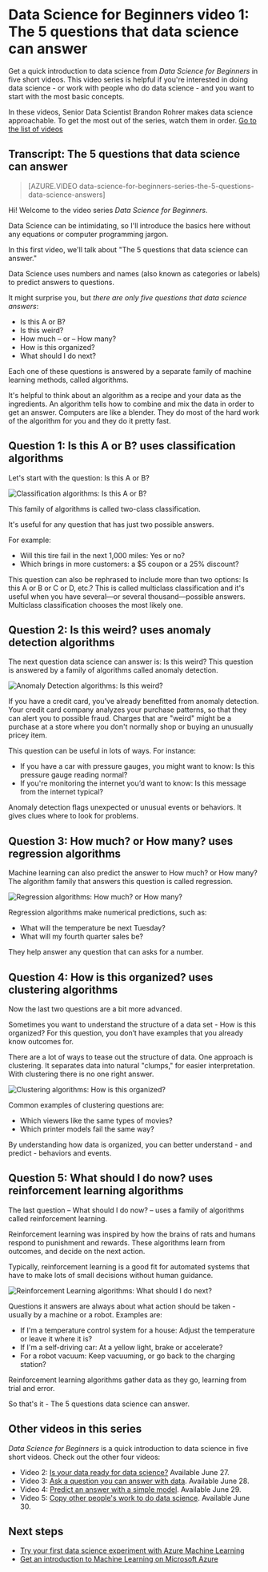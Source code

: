 <properties
   pageTitle="The 5 data science questions - Data Science for Beginners | Microsoft Azure"
   description="Get a quick introduction to data science from Data Science for Beginners, 5 short videos that start with The 5 Questions Data Science Can Answer."
   keywords="doing data science,introduction to data science,data science for beginners, types of questions,data science questions, data science algorithms"
   services="machine-learning"
   documentationCenter="na"
   authors="brohrer-ms"
   manager="paulettm"
   editor="cjgronlund"/>

<tags
   ms.service="machine-learning"
   ms.devlang="na"
   ms.topic="article"
   ms.tgt_pltfrm="na"
   ms.workload="na"
   ms.date="06/23/2016"
   ms.author="cgronlun;brohrer;garye"/>

# Data Science for Beginners video 1: The 5 questions that data science can answer

Get a quick introduction to data science from *Data Science for Beginners* in five short videos. This video series is helpful if you're interested in doing data science - or work with people who do data science - and you want to start with the most basic concepts.

In these videos, Senior Data Scientist Brandon Rohrer makes data science approachable. To get the most out of the series, watch them in order. [Go to the list of videos](#other-videos-in-this-series)

## Transcript: The 5 questions that data science can answer

> [AZURE.VIDEO data-science-for-beginners-series-the-5-questions-data-science-answers]

Hi! Welcome to the video series *Data Science for Beginners*.

Data Science can be intimidating, so I'll introduce the basics here without any equations or computer programming jargon.

In this first video, we'll talk about "The 5 questions that data science can answer."

Data Science uses numbers and names (also known as categories or labels) to predict answers to questions.

It might surprise you, but *there are only five questions that data science answers*:

  * Is this A or B?
  * Is this weird?
  * How much – or – How many?
  * How is this organized?
  * What should I do next?

  Each one of these questions is answered by a separate family of machine learning methods, called algorithms.


It's helpful to think about an algorithm as a recipe and your data as the ingredients. An algorithm tells how to combine and mix the data in order to get an answer. Computers are like a blender. They do most of the hard work of the algorithm for you and they do it pretty fast.

## Question 1: Is this A or B? uses classification algorithms

Let's start with the question: Is this A or B?

![Classification algorithms: Is this A or B?](./media/machine-learning-data-science-for-beginners-the-5-questions-data-science-answers/machine-learning-data-science-classification-algorithms.png)

This family of algorithms is called two-class classification.

It's useful for any question that has just two possible answers.

For example:

  *	Will this tire fail in the next 1,000 miles: Yes or no?
  *	Which brings in more customers: a $5 coupon or a 25% discount?

This question can also be rephrased to include more than two options: Is this A or B or C or D, etc.?  This is called multiclass classification and it's useful when you have several—or several thousand—possible answers. Multiclass classification chooses the most likely one.

## Question 2: Is this weird? uses anomaly detection algorithms

The next question data science can answer is: Is this weird? This question is answered by a family of algorithms called anomaly detection.

![Anomaly Detection algorithms: Is this weird?](./media/machine-learning-data-science-for-beginners-the-5-questions-data-science-answers/machine-learning-data-science-anomaly-detection-algorithms.png)


If you have a credit card, you’ve already benefitted from anomaly detection. Your credit card company analyzes your purchase patterns, so that they can alert you to possible fraud. Charges that are "weird" might be a purchase at a store where you don't normally shop or buying an unusually pricey item.

This question can be useful in lots of ways. For instance:

  *	If you have a car with pressure gauges, you might want to know: Is this pressure gauge reading normal?
  *	If you're monitoring the internet you’d want to know: Is this message from the internet typical?

Anomaly detection flags unexpected or unusual events or behaviors. It gives clues where to look for problems.



## Question 3: How much? or How many? uses regression algorithms

Machine learning can also predict the answer to How much? or How many? The algorithm family that answers this question is called regression.

![Regression algorithms: How much? or How many?](./media/machine-learning-data-science-for-beginners-the-5-questions-data-science-answers/machine-learning-data-science-regression-algorithms.png)


Regression algorithms make numerical predictions, such as:

  *	What will the temperature be next Tuesday?  
  *	What will my fourth quarter sales be?

They help answer any question that can asks for a number.

## Question 4: How is this organized? uses clustering algorithms

Now the last two questions are a bit more advanced.

Sometimes you want to understand the structure of a data set - How is this organized? For this question, you don’t have examples that you already know outcomes for.

There are a lot of ways to tease out the structure of data. One approach is clustering. It separates data into natural "clumps," for easier interpretation. With clustering there is no one right answer.

![Clustering algorithms: How is this organized?](./media/machine-learning-data-science-for-beginners-the-5-questions-data-science-answers/machine-learning-data-science-clustering-algorithms.png)

Common examples of clustering questions are:

  *	Which viewers like the same types of movies?
  *	Which printer models fail the same way?

By understanding how data is organized, you can better understand - and predict - behaviors and events.  

## Question 5: What should I do now? uses reinforcement learning algorithms

The last question – What should I do now? – uses a family of algorithms called reinforcement learning.

Reinforcement learning was inspired by how the brains of rats and humans respond to punishment and rewards. These algorithms learn from outcomes, and decide on the next action.

Typically, reinforcement learning is a good fit for automated systems that have to make lots of small decisions without human guidance.

![Reinforcement Learning algorithms: What should I do next?](./media/machine-learning-data-science-for-beginners-the-5-questions-data-science-answers/machine-learning-data-science-reinforcement-learning-algorithms.png)

Questions it answers are always about what action should be taken - usually by a machine or a robot. Examples are:

  *	If I'm a temperature control system for a house: Adjust the temperature or leave it where it is?  
  *	If I'm a self-driving car: At a yellow light, brake or accelerate?  
  *	For a robot vacuum: Keep vacuuming, or go back to the charging station?

Reinforcement learning algorithms gather data as they go, learning from trial and error.

So that's it - The 5 questions data science can answer.

## Other videos in this series

*Data Science for Beginners* is a quick introduction to data science in five short videos. Check out the other four videos:

  * Video 2: [Is your data ready for data science?](machine-learning-data-science-for-beginners-is-your-data-ready-for-data-science.md) Available June 27.
  * Video 3: [Ask a question you can answer with data](machine-learning-data-science-for-beginners-ask-a-question-you-can-answer-with-data.md). Available June 28.
  * Video 4: [Predict an answer with a simple model](machine-learning-data-science-for-beginners-predict-an-answer-with-a-simple-model.md). Available June 29.
  * Video 5: [Copy other people's work to do data science](machine-learning-data-science-for-beginners-copy-other-peoples-work-to-do-data-science.md). Available June 30.

## Next steps

  * [Try your first data science experiment with Azure Machine Learning](machine-learning-create-experiment.md)
  * [Get an introduction to Machine Learning on Microsoft Azure](machine-learning-what-is-machine-learning.md)
